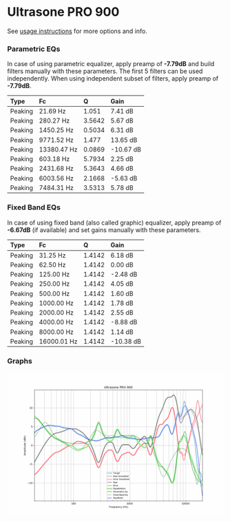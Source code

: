 # Ultrasone PRO 900
See [usage instructions](https://github.com/jaakkopasanen/AutoEq#usage) for more options and info.

### Parametric EQs
In case of using parametric equalizer, apply preamp of **-7.79dB** and build filters manually
with these parameters. The first 5 filters can be used independently.
When using independent subset of filters, apply preamp of **-7.79dB**.

| Type    | Fc          |      Q | Gain      |
|:--------|:------------|:-------|:----------|
| Peaking | 21.69 Hz    | 1.051  | 7.41 dB   |
| Peaking | 280.27 Hz   | 3.5642 | 5.67 dB   |
| Peaking | 1450.25 Hz  | 0.5034 | 6.31 dB   |
| Peaking | 9771.52 Hz  | 1.477  | 13.65 dB  |
| Peaking | 13380.47 Hz | 0.0869 | -10.67 dB |
| Peaking | 603.18 Hz   | 5.7934 | 2.25 dB   |
| Peaking | 2431.68 Hz  | 5.3643 | 4.66 dB   |
| Peaking | 6003.56 Hz  | 2.1668 | -5.63 dB  |
| Peaking | 7484.31 Hz  | 3.5313 | 5.78 dB   |

### Fixed Band EQs
In case of using fixed band (also called graphic) equalizer, apply preamp of **-6.67dB**
(if available) and set gains manually with these parameters.

| Type    | Fc          |      Q | Gain      |
|:--------|:------------|:-------|:----------|
| Peaking | 31.25 Hz    | 1.4142 | 6.18 dB   |
| Peaking | 62.50 Hz    | 1.4142 | 0.00 dB   |
| Peaking | 125.00 Hz   | 1.4142 | -2.48 dB  |
| Peaking | 250.00 Hz   | 1.4142 | 4.05 dB   |
| Peaking | 500.00 Hz   | 1.4142 | 1.60 dB   |
| Peaking | 1000.00 Hz  | 1.4142 | 1.78 dB   |
| Peaking | 2000.00 Hz  | 1.4142 | 2.55 dB   |
| Peaking | 4000.00 Hz  | 1.4142 | -8.88 dB  |
| Peaking | 8000.00 Hz  | 1.4142 | 1.14 dB   |
| Peaking | 16000.01 Hz | 1.4142 | -10.38 dB |

### Graphs
![](./Ultrasone%20PRO%20900.png)